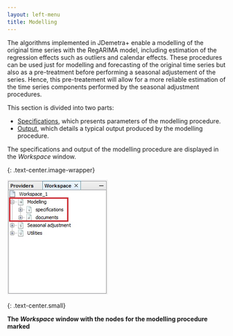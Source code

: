 ```yaml
---
layout: left-menu
title: Modelling
---
```


The algorithms implemented in JDemetra+ enable a modelling of the original time series with the RegARIMA model, 
including estimation of the regression effects such as outliers and calendar effects. These procedures can be 
used just for modelling and forecasting of the original time series but also as a  pre-treatment before performing a seasonal adjustement of the series. Hence, this pre-treatement will allow for a more reliable estimation of the time series components performed by the seasonal adjustment procedures.


This section is divided into two parts: 
* [Specifications](../reference-manual/modelling-specifications.html), which presents parameters of the modelling procedure.
* [Output](../reference-manual/output-modelling.html), which details a typical output produced by the modelling procedure.

The specifications and output of the modelling procedure are displayed in the *Workspace* window.

{: .text-center.image-wrapper}

![Text](/assets/img/reference-manual/manual/A_Ref_d1.jpg)

{: .text-center.small}

**The *Workspace* window with the nodes for the modelling procedure marked**
